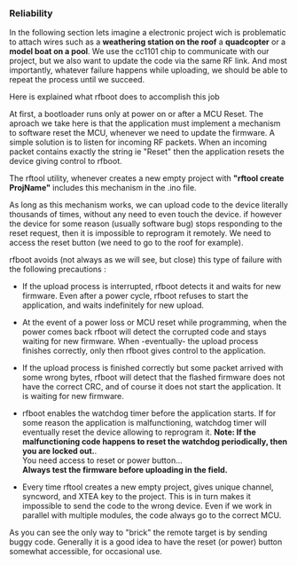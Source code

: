 ### Reliability

In the following section lets imagine a electronic project wich is problematic
to attach wires such as a **weathering station on the roof** a **quadcopter**
or a **model boat on a pool**. We use the cc1101 chip
to communicate with our  project, but we also want to update the code via the same RF link.
And most importantly, whatever failure happens while uploading, we should be able to
repeat the process until we succeed.

Here is explained what rfboot does to accomplish this job

At first, a bootloader runs only at power on or after a MCU Reset. The aproach we take here is
that the application must implement a mechanism to software reset the MCU, whenever
we need to update the firmware. A simple solution is to listen for incoming RF packets.
When an incoming packet contains exactly the string ie "Reset" then the application resets
the device giving control to rfboot.

The rftool utility, whenever creates a new empty project with **"rftool create ProjName"**
includes this mechanism in the .ino file.

As long as this mechanism works, we can upload code to the device literally thousands of
times, without any need to even touch the device. if however the device for some reason
(usually software bug)
stops responding to the reset request, then it is impossible to reprogram it remotely.
We need to access the reset button (we need to go to the roof for example).

rfboot avoids (not always as we will see, but close) this type of failure with the following precautions :

- If the upload process is interrupted, rfboot detects it and waits for new firmware. Even
after a power cycle, rfboot refuses to start the application, and waits indefinitely for
new upload.

- At the event of a power loss or MCU reset while programming, when the power comes back rfboot
will detect the corrupted code and stays waiting for new firmware. When -eventually- the upload
process finishes correctly, only then rfboot gives control to the application.

- If the upload process is finished correctly but some packet arrived with some wrong bytes, rfboot
will detect that the flashed firmware does not have the correct CRC, and of course it does not start the application.
It is waiting for new firmware.

- rfboot enables the watchdog timer before the application starts. If for some reason the
application is malfunctioning, watchdog timer will eventually reset the device allowing to reprogram it.
**Note: If the malfunctioning code happens to reset the watchdog periodically, then you are locked out.**.<br/>
You need access to reset or power button...<br/>
**Always test the firmware before uploading in the field.**

- Every time rftool creates a new empty project, gives unique channel, syncword, and XTEA
key to the project. This is in turn makes it impossible to send the code to the wrong device.
Even if we work in parallel with multiple modules, the code always go to the correct MCU.

As you can see the only way to "brick" the remote target is by sending buggy code.
Generally it is a good idea to have the reset (or power) button somewhat accessible, for occasional use.

